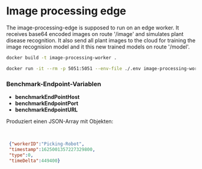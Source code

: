 # Image processing edge
The image-processing-edge is supposed to run on an edge worker. It receives base64 encoded images on route '/image' and simulates plant disease recognition. It also send all plant images to the cloud for training the image recognision model and it this new trained models on route '/model'.

```bash
docker build -t image-processing-worker .
```

```bash
docker run -it --rm -p 5051:5051 --env-file ./.env image-processing-worker
```

<p><h3>Benchmark-Endpoint-Variablen</h3></p>
<ul>
  <li><b>benchmarkEndPointHost</b></li>
  <li><b>benchmarkEndpointPort</b></li>
  <li><b>benchmarkEndpointURL</b></li>
</ul>
<p>
Produziert einen JSON-Array mit Objekten:
  
</p>
 <br> 

 ```JSON
  {"workerID":"Picking-Robot",
  "timestamp":1625001357227329800,
  "type":0,
  "timeDelta":449400}
 ```
